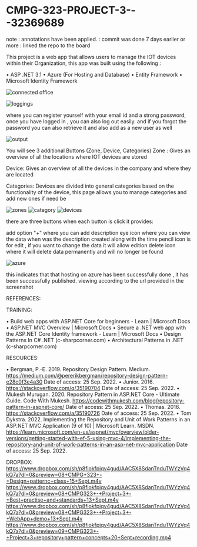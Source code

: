 # CMPG-323-PROJECT-3---32369689
note : annotations have been applied.
     : commit was done 7 days earlier or more 
     :  linked the repo to the board 
      

This project is a web app that allows users to manage the IOT devices within their Organization, this app was built using
the following :

•	ASP .NET 3.1
•	Azure (For Hosting and Database)
•	Entity Framework
•	Microsoft Identity Framework

![connected office](https://user-images.githubusercontent.com/110628936/193011368-5861494c-cfea-46a0-bfe1-082eaac515e1.png)

![loggings](https://user-images.githubusercontent.com/110628936/193011766-8c813d23-a5b1-424b-8fe2-461af7a130da.png)

where you can register yourself with your email id and a strong password, once you have logged in , you can also log out easily.
and if you forgot the password you can also retrieve it and also add as a new user as well

![output](https://user-images.githubusercontent.com/110628936/193011901-212d4895-fe5a-4fea-aa1f-a70263999000.png)

You will see 3 additional Buttons (Zone, Device, Categories)
Zone : Gives an overview of all the locations where IOT devices are stored

Device: Gives an overview of all the devices in the company and where they are located

Categories: Devices are divided into general categories based on the functionality of the device, this page allows you to manage categories and add new ones if need be

![zones](https://user-images.githubusercontent.com/110628936/193012245-da966deb-28d9-4e11-9147-14a4ac7e3321.png)
![category](https://user-images.githubusercontent.com/110628936/193012529-31365b65-3b24-4736-a7a8-c6ac214cd53c.png)
![devices](https://user-images.githubusercontent.com/110628936/193012555-cc85e896-2abf-4152-a922-0871d079263f.png)

there are three buttons when each button is click it provides:

add option "+" where you can add description 
eye icon where you can view the data when was the description created along with the time
pencil icon is for edit , if you want to change the data it will allow edition
delete icon where it will delete data permanently and will no longer be found 

![azure](https://user-images.githubusercontent.com/110628936/193012602-1a886058-183c-472e-ac77-7055359e3424.png)

this indicates that that  hosting on azure has been successfully done , it has been successfully published.
viewing according to the url provided in the screenshot

REFERENCES:

TRAINING:

• Build web apps with ASP.NET Core for beginners - Learn | Microsoft Docs
• ASP.NET MVC Overview | Microsoft Docs
• Secure a .NET web app with the ASP.NET Core Identity framework - Learn | Microsoft
Docs
• Design Patterns In C# .NET (c-sharpcorner.com)
• Architectural Patterns in .NET (c-sharpcorner.com)

RESOURCES:

•	Bergman, P.-E. 2019. Repository Design Pattern. Medium. https://medium.com/@pererikbergman/repository-design-pattern-e28c0f3e4a30 Date of access: 25 Sep. 2022.
•	Junior. 2016. https://stackoverflow.com/q/35190704 Date of access: 25 Sep. 2022.
•	Mukesh Murugan. 2020. Repository Pattern in ASP.NET Core - Ultimate Guide. Code With Mukesh. https://codewithmukesh.com/blog/repository-pattern-in-aspnet-core/ Date of access: 25 Sep. 2022.
•	Thomas. 2016. https://stackoverflow.com/a/35190726 Date of access: 25 Sep. 2022.
•	Tom Dykstra. 2022. Implementing the Repository and Unit of Work Patterns in an ASP.NET MVC Application (9 of 10) | Microsoft Learn. MSDN. https://learn.microsoft.com/en-us/aspnet/mvc/overview/older-versions/getting-started-with-ef-5-using-mvc-4/implementing-the-repository-and-unit-of-work-patterns-in-an-asp-net-mvc-application Date of access: 25 Sep. 2022.

DROPBOX:
https://www.dropbox.com/sh/p8fiokfpiqv4gud/AAC5X8SdanTnduTWYzVq4kQ7a?dl=0&preview=08+CMPG+323+-+Design+patternc+class+15+Sept.m4v
https://www.dropbox.com/sh/p8fiokfpiqv4gud/AAC5X8SdanTnduTWYzVq4kQ7a?dl=0&preview=08+CMPG323+-+Project+3+-+Best+practise+and+standards+13+Sept.m4v
https://www.dropbox.com/sh/p8fiokfpiqv4gud/AAC5X8SdanTnduTWYzVq4kQ7a?dl=0&preview=08+CMPG323+-+Project+3+-+WebApp+demo+13+Sept.m4v
https://www.dropbox.com/sh/p8fiokfpiqv4gud/AAC5X8SdanTnduTWYzVq4kQ7a?dl=0&preview=09+CMPG323+-+Project+3+repository+pattern+concepts+20+Sept+recording.mp4






